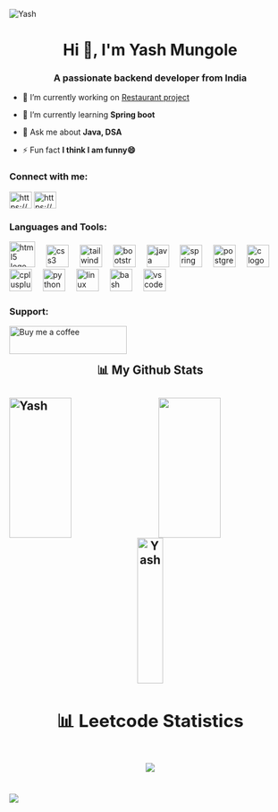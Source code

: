  <p align="left"> <img src="https://komarev.com/ghpvc/?username=yashm1234" alt="Yash" /> </p><h1 align="center">Hi 👋, I'm Yash Mungole</h1>

<h3 align="center">A passionate backend developer from India</h3>

- 🔭 I’m currently working on [Restaurant project](https://github.com/YashM1234/bootcoding-project-training)

- 🌱 I’m currently learning **Spring boot**

- 💬 Ask me about **Java, DSA**

- ⚡ Fun fact **I think I am funny😄**

<h3 align="left">Connect with me:</h3>
<p align="left">
<a href="https://www.linkedin.com/in/yash-mungole/" target="blank"><img align="center" src="https://raw.githubusercontent.com/rahuldkjain/github-profile-readme-generator/master/src/images/icons/Social/linked-in-alt.svg" alt="https://github.com/yashm1234/bootcoding-project-training" height="30" width="40" /></a>
<a href="https://www.leetcode.com/yashmungolerpg" target="blank"><img align="center" src="https://raw.githubusercontent.com/rahuldkjain/github-profile-readme-generator/master/src/images/icons/Social/leet-code.svg" alt="https://github.com/yashm1234/bootcoding-project-training" height="30" width="40" /></a>
</p>

<h3 align="left">Languages and Tools:</h3>
<div align="left">

<img src="https://cdn.jsdelivr.net/gh/devicons/devicon/icons/html5/html5-original.svg" height="46" alt="html5 logo" />
<img width="12" />
<img src="https://cdn.jsdelivr.net/gh/devicons/devicon/icons/css3/css3-original.svg" height="40" alt="css3 logo" />
<img width="12" /> 
<img src="https://cdn.jsdelivr.net/gh/devicons/devicon/icons/tailwindcss/tailwindcss-original-wordmark.svg" height="40" alt="tailwindes logo"/>
<img width="12" />
<img src="https://cdn.jsdelivr.net/gh/devicons/devicon/icons/bootstrap/bootstrap-original.svg" height="40" alt="bootstrap logo" />
<img width="12" /> 
<img src="https://cdn.jsdelivr.net/gh/devicons/devicon/icons/java/java-original.svg" height="40" alt="java logo" />
<img width="12" />
<img src="https://cdn.jsdelivr.net/gh/devicons/devicon/icons/spring/spring-original.svg" height="40" alt="spring logo" /> 
<img width="12" />
<img src="https://cdn.jsdelivr.net/gh/devicons/devicon/icons/postgresql/postgresql-original.svg" height="40" alt="postgresql logo"/>
<img width="12" /> 
<img src="https://cdn.jsdelivr.net/gh/devicons/devicon/icons/c/c-original.svg" height="40" alt="c logo" /> 
<img width="12" />
<img src="https://cdn.jsdelivr.net/gh/devicons/devicon/icons/cplusplus/cplusplus-original.svg" height="40" alt="cplusplus logo" /> 
<img width="12" /> 
<img src="https://cdn.jsdelivr.net/gh/devicons/devicon/icons/python/python-original.svg" height="40" alt="python logo" />
<img width="12" />
<img src="https://cdn.jsdelivr.net/gh/devicons/devicon/icons/linux/linux-original.svg" height="40" alt="linux logo" /> 
<img width="12" /> 
<img src="https://cdn.jsdelivr.net/gh/devicons/devicon/icons/bash/bash-original.svg" height="40" alt="bash logo" />
<img width="12" /> 
<img src="https://cdn.jsdelivr.net/gh/devicons/devicon/icons/vscode/vscode-original.svg" height="40" alt="vscode logo" />

</div>

<h3 align="left">Support:</h3>
<p><a href="https://www.buymeacoffee.com/Buy me a coffee "> <img align="left" src="https://cdn.buymeacoffee.com/buttons/v2/default-yellow.png" height="50" width="210" alt="Buy me a coffee " /></a></p><br><br>

<h2 align="center">📊 My Github Stats<h2>
<div>
  <img align="left" src="https://github-readme-streak-stats.herokuapp.com/?user=yashm1234&theme=radical" alt="Yash" height="250px" width="47%" />
  <img align="right" src="https://github-readme-stats.vercel.app/api?username=yashm1234&show_icons=true&theme=radical" height="250px" width="47%"/>
</div>
<div align="center">
  <img align="center" src="https://github-readme-stats.vercel.app/api/top-langs/?username=yashm1234&theme=radical&langs_count=8" alt="Yash" height="260px" width="30%" />
</div>
<div>
<h2 align="center">📊 Leetcode Statistics<h2>
<div align="center">
<img src="https://leetcard.jacoblin.cool/yashmungolerpg?ext=activity" />
<br /><br />
</div>  
 
 <img  src="https://raw.githubusercontent.com/Trilokia/Trilokia/379277808c61ef204768a61bbc5d25bc7798ccf1/bottom_header.svg" />
